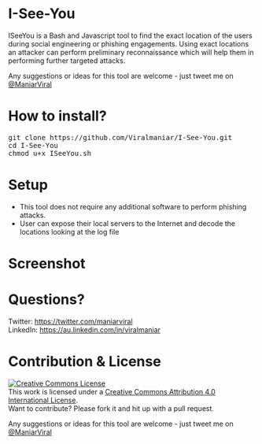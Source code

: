 # I-See-You

ISeeYou is a Bash and Javascript tool to find the exact location of the users during social engineering or phishing engagements. Using exact locations an attacker can perform preliminary reconnaissance which will help them in performing further targeted attacks.

Any suggestions or ideas for this tool are welcome - just tweet me on [@ManiarViral](https://twitter.com/maniarviral)

# How to install?

<pre>
git clone https://github.com/Viralmaniar/I-See-You.git
cd I-See-You
chmod u+x ISeeYou.sh
</pre>
# Setup

- This tool does not require any additional software to perform phishing attacks.
- User can expose their local servers to the Internet and decode the locations looking at the log file

# Screenshot

# Questions?

Twitter: https://twitter.com/maniarviral <br>
LinkedIn: https://au.linkedin.com/in/viralmaniar

# Contribution & License

<a rel="license" href="http://creativecommons.org/licenses/by/4.0/"><img alt="Creative Commons License" style="border-width:0" src="https://i.creativecommons.org/l/by/4.0/80x15.png" /></a><br />This work is licensed under a <a rel="license" href="http://creativecommons.org/licenses/by/4.0/">Creative Commons Attribution 4.0 International License</a>.</br>
Want to contribute? Please fork it and hit up with a pull request.

Any suggestions or ideas for this tool are welcome - just tweet me on [@ManiarViral](https://twitter.com/maniarviral)
